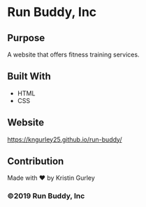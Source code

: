 # Run Buddy, Inc

## Purpose
A website that offers fitness training services. 

## Built With
* HTML
* CSS

## Website
https://kngurley25.github.io/run-buddy/

## Contribution
Made with ❤️ by Kristin Gurley

### ©️2019 Run Buddy, Inc
